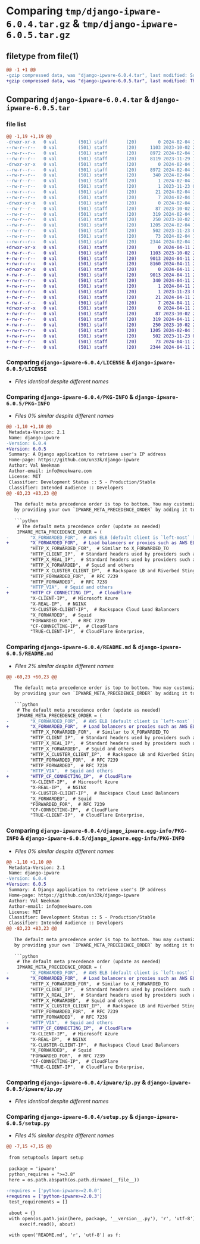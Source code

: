 # Comparing `tmp/django-ipware-6.0.4.tar.gz` & `tmp/django-ipware-6.0.5.tar.gz`

## filetype from file(1)

```diff
@@ -1 +1 @@
-gzip compressed data, was "django-ipware-6.0.4.tar", last modified: Sun Feb  4 19:30:38 2024, max compression
+gzip compressed data, was "django-ipware-6.0.5.tar", last modified: Thu Apr 11 23:38:35 2024, max compression
```

## Comparing `django-ipware-6.0.4.tar` & `django-ipware-6.0.5.tar`

### file list

```diff
@@ -1,19 +1,19 @@
-drwxr-xr-x   0 val        (501) staff       (20)        0 2024-02-04 19:30:38.840431 django-ipware-6.0.4/
--rw-r--r--   0 val        (501) staff       (20)     1103 2023-10-02 23:45:14.000000 django-ipware-6.0.4/LICENSE
--rw-r--r--   0 val        (501) staff       (20)     8972 2024-02-04 19:30:38.840504 django-ipware-6.0.4/PKG-INFO
--rw-r--r--   0 val        (501) staff       (20)     8119 2023-11-29 16:43:30.000000 django-ipware-6.0.4/README.md
-drwxr-xr-x   0 val        (501) staff       (20)        0 2024-02-04 19:30:38.839613 django-ipware-6.0.4/django_ipware.egg-info/
--rw-r--r--   0 val        (501) staff       (20)     8972 2024-02-04 19:30:38.000000 django-ipware-6.0.4/django_ipware.egg-info/PKG-INFO
--rw-r--r--   0 val        (501) staff       (20)      340 2024-02-04 19:30:38.000000 django-ipware-6.0.4/django_ipware.egg-info/SOURCES.txt
--rw-r--r--   0 val        (501) staff       (20)        1 2024-02-04 19:30:38.000000 django-ipware-6.0.4/django_ipware.egg-info/dependency_links.txt
--rw-r--r--   0 val        (501) staff       (20)        1 2023-11-23 00:20:32.000000 django-ipware-6.0.4/django_ipware.egg-info/not-zip-safe
--rw-r--r--   0 val        (501) staff       (20)       21 2024-02-04 19:30:38.000000 django-ipware-6.0.4/django_ipware.egg-info/requires.txt
--rw-r--r--   0 val        (501) staff       (20)        7 2024-02-04 19:30:38.000000 django-ipware-6.0.4/django_ipware.egg-info/top_level.txt
-drwxr-xr-x   0 val        (501) staff       (20)        0 2024-02-04 19:30:38.840239 django-ipware-6.0.4/ipware/
--rw-r--r--   0 val        (501) staff       (20)       87 2023-10-02 23:45:14.000000 django-ipware-6.0.4/ipware/__init__.py
--rw-r--r--   0 val        (501) staff       (20)      319 2024-02-04 19:26:02.000000 django-ipware-6.0.4/ipware/__version__.py
--rw-r--r--   0 val        (501) staff       (20)      250 2023-10-02 23:45:14.000000 django-ipware-6.0.4/ipware/apps.py
--rw-r--r--   0 val        (501) staff       (20)     1205 2024-02-04 19:26:02.000000 django-ipware-6.0.4/ipware/ip.py
--rw-r--r--   0 val        (501) staff       (20)      502 2023-11-23 00:20:01.000000 django-ipware-6.0.4/pyproject.toml
--rw-r--r--   0 val        (501) staff       (20)       73 2024-02-04 19:30:38.840833 django-ipware-6.0.4/setup.cfg
--rw-r--r--   0 val        (501) staff       (20)     2344 2024-02-04 18:02:08.000000 django-ipware-6.0.4/setup.py
+drwxr-xr-x   0 val        (501) staff       (20)        0 2024-04-11 23:38:35.411474 django-ipware-6.0.5/
+-rw-r--r--   0 val        (501) staff       (20)     1103 2023-10-02 23:45:14.000000 django-ipware-6.0.5/LICENSE
+-rw-r--r--   0 val        (501) staff       (20)     9013 2024-04-11 23:38:35.411549 django-ipware-6.0.5/PKG-INFO
+-rw-r--r--   0 val        (501) staff       (20)     8160 2024-04-11 23:36:17.000000 django-ipware-6.0.5/README.md
+drwxr-xr-x   0 val        (501) staff       (20)        0 2024-04-11 23:38:35.410925 django-ipware-6.0.5/django_ipware.egg-info/
+-rw-r--r--   0 val        (501) staff       (20)     9013 2024-04-11 23:38:35.000000 django-ipware-6.0.5/django_ipware.egg-info/PKG-INFO
+-rw-r--r--   0 val        (501) staff       (20)      340 2024-04-11 23:38:35.000000 django-ipware-6.0.5/django_ipware.egg-info/SOURCES.txt
+-rw-r--r--   0 val        (501) staff       (20)        1 2024-04-11 23:38:35.000000 django-ipware-6.0.5/django_ipware.egg-info/dependency_links.txt
+-rw-r--r--   0 val        (501) staff       (20)        1 2023-11-23 00:20:32.000000 django-ipware-6.0.5/django_ipware.egg-info/not-zip-safe
+-rw-r--r--   0 val        (501) staff       (20)       21 2024-04-11 23:38:35.000000 django-ipware-6.0.5/django_ipware.egg-info/requires.txt
+-rw-r--r--   0 val        (501) staff       (20)        7 2024-04-11 23:38:35.000000 django-ipware-6.0.5/django_ipware.egg-info/top_level.txt
+drwxr-xr-x   0 val        (501) staff       (20)        0 2024-04-11 23:38:35.411375 django-ipware-6.0.5/ipware/
+-rw-r--r--   0 val        (501) staff       (20)       87 2023-10-02 23:45:14.000000 django-ipware-6.0.5/ipware/__init__.py
+-rw-r--r--   0 val        (501) staff       (20)      319 2024-04-11 23:36:17.000000 django-ipware-6.0.5/ipware/__version__.py
+-rw-r--r--   0 val        (501) staff       (20)      250 2023-10-02 23:45:14.000000 django-ipware-6.0.5/ipware/apps.py
+-rw-r--r--   0 val        (501) staff       (20)     1205 2024-02-04 19:26:02.000000 django-ipware-6.0.5/ipware/ip.py
+-rw-r--r--   0 val        (501) staff       (20)      502 2023-11-23 00:20:01.000000 django-ipware-6.0.5/pyproject.toml
+-rw-r--r--   0 val        (501) staff       (20)       73 2024-04-11 23:38:35.411854 django-ipware-6.0.5/setup.cfg
+-rw-r--r--   0 val        (501) staff       (20)     2344 2024-04-11 23:36:17.000000 django-ipware-6.0.5/setup.py
```

### Comparing `django-ipware-6.0.4/LICENSE` & `django-ipware-6.0.5/LICENSE`

 * *Files identical despite different names*

### Comparing `django-ipware-6.0.4/PKG-INFO` & `django-ipware-6.0.5/PKG-INFO`

 * *Files 0% similar despite different names*

```diff
@@ -1,10 +1,10 @@
 Metadata-Version: 2.1
 Name: django-ipware
-Version: 6.0.4
+Version: 6.0.5
 Summary: A Django application to retrieve user's IP address
 Home-page: https://github.com/un33k/django-ipware
 Author: Val Neekman
 Author-email: info@neekware.com
 License: MIT
 Classifier: Development Status :: 5 - Production/Stable
 Classifier: Intended Audience :: Developers
@@ -83,23 +83,23 @@
 
   The default meta precedence order is top to bottom. You may customize the order
   by providing your own `IPWARE_META_PRECEDENCE_ORDER` by adding it to your project's settings.py
 
   ```python
    # The default meta precedence order (update as needed)
    IPWARE_META_PRECEDENCE_ORDER = (
-        "X_FORWARDED_FOR",  # AWS ELB (default client is `left-most` [`<client>, <proxy1>, <proxy2>`])
+        "X_FORWARDED_FOR",  # Load balancers or proxies such as AWS ELB (default client is `left-most` [`<client>, <proxy1>, <proxy2>`])
         "HTTP_X_FORWARDED_FOR",  # Similar to X_FORWARDED_TO
         "HTTP_CLIENT_IP",  # Standard headers used by providers such as Amazon EC2, Heroku etc.
         "HTTP_X_REAL_IP",  # Standard headers used by providers such as Amazon EC2, Heroku etc.
         "HTTP_X_FORWARDED",  # Squid and others
         "HTTP_X_CLUSTER_CLIENT_IP",  # Rackspace LB and Riverbed Stingray
         "HTTP_FORWARDED_FOR",  # RFC 7239
         "HTTP_FORWARDED",  # RFC 7239
-        "HTTP_VIA",  # Squid and others
+        "HTTP_CF_CONNECTING_IP",  # CloudFlare
         "X-CLIENT-IP",  # Microsoft Azure
         "X-REAL-IP",  # NGINX
         "X-CLUSTER-CLIENT-IP",  # Rackspace Cloud Load Balancers
         "X_FORWARDED",  # Squid
         "FORWARDED_FOR",  # RFC 7239
         "CF-CONNECTING-IP",  # CloudFlare
         "TRUE-CLIENT-IP",  # CloudFlare Enterprise,
```

### Comparing `django-ipware-6.0.4/README.md` & `django-ipware-6.0.5/README.md`

 * *Files 2% similar despite different names*

```diff
@@ -60,23 +60,23 @@
 
   The default meta precedence order is top to bottom. You may customize the order
   by providing your own `IPWARE_META_PRECEDENCE_ORDER` by adding it to your project's settings.py
 
   ```python
    # The default meta precedence order (update as needed)
    IPWARE_META_PRECEDENCE_ORDER = (
-        "X_FORWARDED_FOR",  # AWS ELB (default client is `left-most` [`<client>, <proxy1>, <proxy2>`])
+        "X_FORWARDED_FOR",  # Load balancers or proxies such as AWS ELB (default client is `left-most` [`<client>, <proxy1>, <proxy2>`])
         "HTTP_X_FORWARDED_FOR",  # Similar to X_FORWARDED_TO
         "HTTP_CLIENT_IP",  # Standard headers used by providers such as Amazon EC2, Heroku etc.
         "HTTP_X_REAL_IP",  # Standard headers used by providers such as Amazon EC2, Heroku etc.
         "HTTP_X_FORWARDED",  # Squid and others
         "HTTP_X_CLUSTER_CLIENT_IP",  # Rackspace LB and Riverbed Stingray
         "HTTP_FORWARDED_FOR",  # RFC 7239
         "HTTP_FORWARDED",  # RFC 7239
-        "HTTP_VIA",  # Squid and others
+        "HTTP_CF_CONNECTING_IP",  # CloudFlare
         "X-CLIENT-IP",  # Microsoft Azure
         "X-REAL-IP",  # NGINX
         "X-CLUSTER-CLIENT-IP",  # Rackspace Cloud Load Balancers
         "X_FORWARDED",  # Squid
         "FORWARDED_FOR",  # RFC 7239
         "CF-CONNECTING-IP",  # CloudFlare
         "TRUE-CLIENT-IP",  # CloudFlare Enterprise,
```

### Comparing `django-ipware-6.0.4/django_ipware.egg-info/PKG-INFO` & `django-ipware-6.0.5/django_ipware.egg-info/PKG-INFO`

 * *Files 0% similar despite different names*

```diff
@@ -1,10 +1,10 @@
 Metadata-Version: 2.1
 Name: django-ipware
-Version: 6.0.4
+Version: 6.0.5
 Summary: A Django application to retrieve user's IP address
 Home-page: https://github.com/un33k/django-ipware
 Author: Val Neekman
 Author-email: info@neekware.com
 License: MIT
 Classifier: Development Status :: 5 - Production/Stable
 Classifier: Intended Audience :: Developers
@@ -83,23 +83,23 @@
 
   The default meta precedence order is top to bottom. You may customize the order
   by providing your own `IPWARE_META_PRECEDENCE_ORDER` by adding it to your project's settings.py
 
   ```python
    # The default meta precedence order (update as needed)
    IPWARE_META_PRECEDENCE_ORDER = (
-        "X_FORWARDED_FOR",  # AWS ELB (default client is `left-most` [`<client>, <proxy1>, <proxy2>`])
+        "X_FORWARDED_FOR",  # Load balancers or proxies such as AWS ELB (default client is `left-most` [`<client>, <proxy1>, <proxy2>`])
         "HTTP_X_FORWARDED_FOR",  # Similar to X_FORWARDED_TO
         "HTTP_CLIENT_IP",  # Standard headers used by providers such as Amazon EC2, Heroku etc.
         "HTTP_X_REAL_IP",  # Standard headers used by providers such as Amazon EC2, Heroku etc.
         "HTTP_X_FORWARDED",  # Squid and others
         "HTTP_X_CLUSTER_CLIENT_IP",  # Rackspace LB and Riverbed Stingray
         "HTTP_FORWARDED_FOR",  # RFC 7239
         "HTTP_FORWARDED",  # RFC 7239
-        "HTTP_VIA",  # Squid and others
+        "HTTP_CF_CONNECTING_IP",  # CloudFlare
         "X-CLIENT-IP",  # Microsoft Azure
         "X-REAL-IP",  # NGINX
         "X-CLUSTER-CLIENT-IP",  # Rackspace Cloud Load Balancers
         "X_FORWARDED",  # Squid
         "FORWARDED_FOR",  # RFC 7239
         "CF-CONNECTING-IP",  # CloudFlare
         "TRUE-CLIENT-IP",  # CloudFlare Enterprise,
```

### Comparing `django-ipware-6.0.4/ipware/ip.py` & `django-ipware-6.0.5/ipware/ip.py`

 * *Files identical despite different names*

### Comparing `django-ipware-6.0.4/setup.py` & `django-ipware-6.0.5/setup.py`

 * *Files 4% similar despite different names*

```diff
@@ -7,15 +7,15 @@
 
 from setuptools import setup
 
 package = 'ipware'
 python_requires = ">=3.8"
 here = os.path.abspath(os.path.dirname(__file__))
 
-requires = ['python-ipware>=2.0.0']
+requires = ['python-ipware>=2.0.3']
 test_requirements = []
 
 about = {}
 with open(os.path.join(here, package, '__version__.py'), 'r', 'utf-8') as f:
     exec(f.read(), about)
 
 with open('README.md', 'r', 'utf-8') as f:
```

